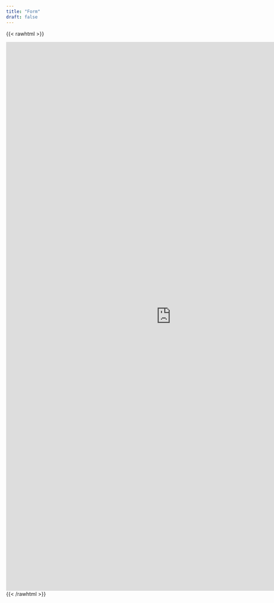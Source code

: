 ```yaml
---
title: "Form"
draft: false
---
```

{{< rawhtml >}}
<iframe src="https://docs.google.com/forms/d/e/1FAIpQLSdPA9XqhhwlZDJsRZxBfxFZ6LGfwwtB0DHcwdidmEE4eNOovg/viewform?embedded=true" width="900" height="1500" frameborder="0" marginheight="0" marginwidth="0">Loading…</iframe>
{{< /rawhtml >}}

